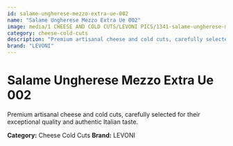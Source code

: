 ```yaml
---
id: salame-ungherese-mezzo-extra-ue-002
name: "Salame Ungherese Mezzo Extra Ue 002"
image: media/1 CHEESE AND COLD CUTS/LEVONI PICS/1341-salame-ungherese-mezzo-extra-ue-002.jpg
category: cheese-cold-cuts
description: "Premium artisanal cheese and cold cuts, carefully selected for their exceptional quality and authentic Italian taste."
brand: "LEVONI"
---
```


# Salame Ungherese Mezzo Extra Ue 002

Premium artisanal cheese and cold cuts, carefully selected for their exceptional quality and authentic Italian taste.

**Category:** Cheese Cold Cuts
**Brand:** LEVONI

